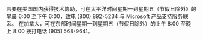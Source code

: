 若要在美国国内获得技术协助，可在太平洋时间星期一到星期五（节假日除外）的早晨 6:00 至下午 6:00，致电 (800) 892-5234 与 Microsoft 产品支持服务联系。 在加拿大，可在东部时间星期一到星期五（节假日除外）的上午 8:00 至晚上 8:00 拨打电话 (905) 568-9641。

<!--HONumber=Jun16_HO4-->


